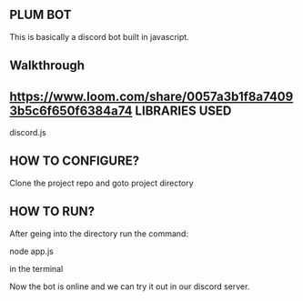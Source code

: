 PLUM BOT
---------------------
 
 This is basically a discord bot built in javascript. 
 
 
 
 Walkthrough
-----------------------
https://www.loom.com/share/0057a3b1f8a74093b5c6f650f6384a74
LIBRARIES USED
---------------
discord.js

HOW TO CONFIGURE?
---------------------
Clone the project repo and goto project directory

HOW TO RUN?
----------------

After geing into the directory run the command:

node app.js

in the terminal

Now the bot is online and we can try it out in our discord server.


 
